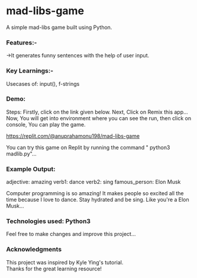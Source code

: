 # mad-libs-game #
A simple mad-libs game built using Python. 

### Features:-
 ->It generates funny sentences with the help of user input.

### Key Learnings:-
 Usecases of:
 input(),
 f-strings

### Demo:
Steps:
Firstly, click on the link given below.
Next, Click on Remix this app...
Now, You will get into environment where you can see the run, then click on console, You can play the game.

https://replit.com/@anuprahamonu198/mad-libs-game

You can try this game on Replit by running the command " python3 madlib.py"...

### Example Output:
adjective: amazing
verb1: dance
verb2: sing
famous_person: Elon Musk

Computer programming is so amazing! It makes people so excited all the time because
I love to dance. Stay hydrated and be sing. Like you're a Elon Musk...

### Technologies used: Python3

Feel free to make changes and improve this project... 

### Acknowledgments
This project was inspired by Kyle Ying's tutorial.  
Thanks for the great learning resource!  
